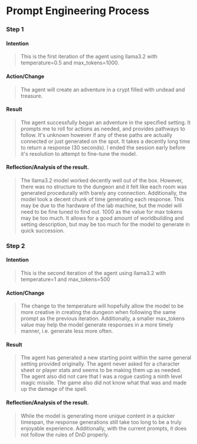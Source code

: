 # Prompt Engineering Process

### Step 1
#### Intention
>This is the first iteration of the agent using llama3.2 with temperature=0.5 and max_tokens=1000.

#### Action/Change
>The agent will create an adventure in a crypt filled with undead and treasure.

#### Result
>The agent successfully began an adventure in the specified setting. It prompts me to roll for actions as needed, and provides pathways to follow. It's unknown however if any of these paths are actually connected or just generated on the spot. It takes a decently long time to return a response (30 seconds). I ended the session early before it's resolution to attempt to fine-tune the model.

#### Reflection/Analysis of the result. 
>The llama3.2 model worked decently well out of the box. However, there was no structure to the dungeon and it felt like each room was generated procedurally with barely any connection. Additionally, the model took a decent chunk of time generating each response. This may be due to the hardware of the lab machine, but the model will need to be fine tuned to find out. 1000 as the value for max tokens may be too much. It allows for a good amount of worldbuilding and setting description, but may be too much for the model to generate in quick succession.


### Step 2
#### Intention
>This is the second iteration of the agent using llama3.2 with temperature=1 and max_tokens=500

#### Action/Change
>The change to the temperature will hopefully allow the model to be more creative in creating the dungeon when following the same prompt as the previous iteration. Additionally, a smaller max_tokens value may help the model generate responses in a more timely manner, i.e. generate less more often. 

#### Result
> The agent has generated a new starting point within the same general setting provided originally.  The agent never asked for a character sheet or player stats and seems to be making them up as needed. The agent also did not care that I was a rogue casting a ninth level magic missile. The game also did not know what that was and made up the damage of the spell.

#### Reflection/Analysis of the result. 
>While the model is generating more unique content in a quicker timespan, the response generations still take too long to be a truly enjoyable experience. Additionally, with the current prompts, it does not follow the rules of DnD properly.
